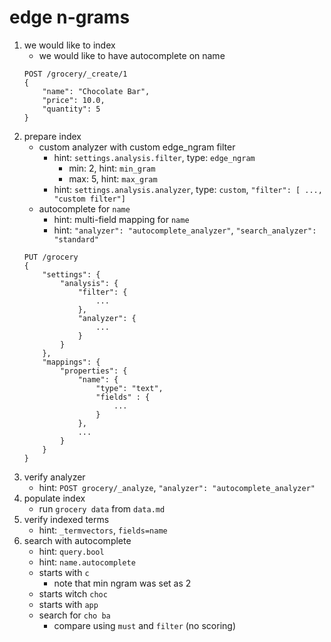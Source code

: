 # edge n-grams
1. we would like to index
    * we would like to have autocomplete on name
    ```
    POST /grocery/_create/1
    {
        "name": "Chocolate Bar",
        "price": 10.0,
        "quantity": 5
    }
    ```
1. prepare index
    * custom analyzer with custom edge_ngram filter
        * hint: `settings.analysis.filter`, type: `edge_ngram`
            * min: 2, hint: `min_gram`
            * max: 5, hint: `max_gram`
        * hint: `settings.analysis.analyzer`, type: `custom`, `"filter": [ ..., "custom filter"]`
    * autocomplete for `name`
        * hint: multi-field mapping for `name`
        * hint: `"analyzer": "autocomplete_analyzer"`, `"search_analyzer": "standard"`
    ```
    PUT /grocery
    {
        "settings": {
            "analysis": {
                "filter": {
                    ...
                },
                "analyzer": {
                    ...
                }
            }
        },
        "mappings": {
            "properties": {
                "name": { 
                    "type": "text",
                    "fields" : {
                        ...
                    }
                },
                ...
            }
        }
    }
    ```
1. verify analyzer
    * hint: `POST grocery/_analyze`, `"analyzer": "autocomplete_analyzer"`
1. populate index
    * run `grocery data` from `data.md`
1. verify indexed terms
    * hint: `_termvectors`, `fields=name`
1. search with autocomplete
    * hint: `query.bool`
    * hint: `name.autocomplete`
    * starts with `c`
        * note that min ngram was set as 2
    * starts witch `choc`
    * starts with `app`
    * search for `cho ba`
        * compare using `must` and `filter` (no scoring)